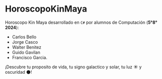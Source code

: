 # HoroscopoKinMaya

Horoscopo Kin Maya desarrollado en `C#` por alumnos de Computación (**5°8° 2024**):
- Carlos Bello
- Jorge Casco
- Walter Benitez
- Guido Gavilan
- Francisco Garcia.
  
¡Descubre tu proposito de vida, tu signo galactico y solar, tu luz :sunny: y oscuridad :new_moon:!
